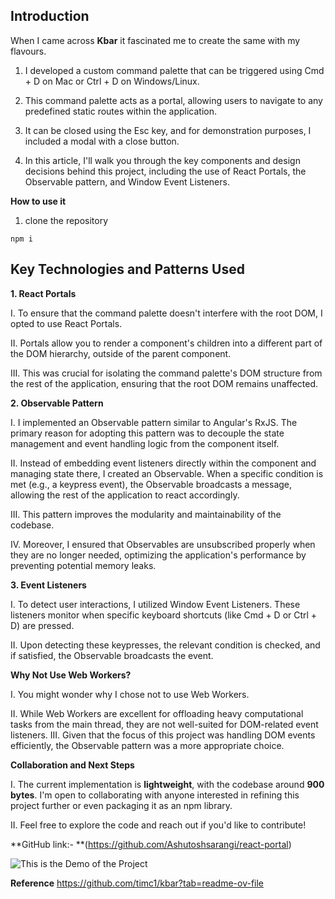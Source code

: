 ## **Introduction**

When I came across **Kbar** it fascinated me to create the same with my flavours.

1. I developed a custom command palette that can be triggered using Cmd + D on Mac or Ctrl + D on Windows/Linux. 

2. This command palette acts as a portal, allowing users to navigate to any predefined static routes within the application.

3. It can be closed using the Esc key, and for demonstration purposes, I included a modal with a close button.

4. In this article, I'll walk you through the key components and design decisions behind this project, including the use of React Portals, the Observable pattern, and Window Event Listeners.

**How to use it**

1. clone the repository

```
npm i 
```

## Key Technologies and Patterns Used

**1. React Portals**

I. To ensure that the command palette doesn't interfere with the root DOM, I opted to use React Portals. 

II. Portals allow you to render a component's children into a different part of the DOM hierarchy, outside of the parent component.

III. This was crucial for isolating the command palette's DOM structure from the rest of the application, ensuring that the root DOM remains unaffected.

**2. Observable Pattern**

I. I implemented an Observable pattern similar to Angular's RxJS. The primary reason for adopting this pattern was to decouple the state management and event handling logic from the component itself.

II. Instead of embedding event listeners directly within the component and managing state there, I created an Observable. When a specific condition is met (e.g., a keypress event), the Observable broadcasts a message, allowing the rest of the application to react accordingly. 

III. This pattern improves the modularity and maintainability of the codebase.

IV. Moreover, I ensured that Observables are unsubscribed properly when they are no longer needed, optimizing the application's performance by preventing potential memory leaks.

**3. Event Listeners**

I. To detect user interactions, I utilized Window Event Listeners. These listeners monitor when specific keyboard shortcuts (like Cmd + D or Ctrl + D) are pressed. 

II. Upon detecting these keypresses, the relevant condition is checked, and if satisfied, the Observable broadcasts the event.

**Why Not Use Web Workers?**

I. You might wonder why I chose not to use Web Workers. 

II. While Web Workers are excellent for offloading heavy computational tasks from the main thread, they are not well-suited for DOM-related event listeners.
III. Given that the focus of this project was handling DOM events efficiently, the Observable pattern was a more appropriate choice.

**Collaboration and Next Steps**

I. The current implementation is **lightweight**, with the codebase around **900 bytes**. I'm open to collaborating with anyone interested in refining this project further or even packaging it as an npm library.

II. Feel free to explore the code and reach out if you'd like to contribute!

**GitHub link:- **(https://github.com/Ashutoshsarangi/react-portal)


![This is the Demo of the Project](https://dev-to-uploads.s3.amazonaws.com/uploads/articles/scho6ngnf02drobh399u.gif)



**Reference**
https://github.com/timc1/kbar?tab=readme-ov-file
